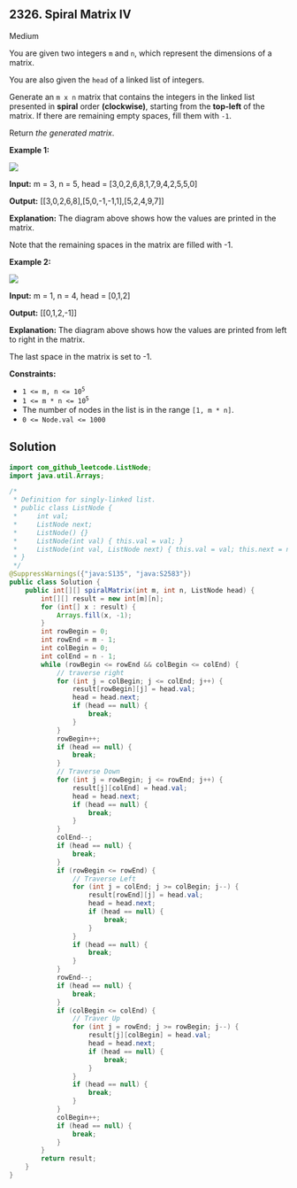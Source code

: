 ## 2326\. Spiral Matrix IV

Medium

You are given two integers `m` and `n`, which represent the dimensions of a matrix.

You are also given the `head` of a linked list of integers.

Generate an `m x n` matrix that contains the integers in the linked list presented in **spiral** order **(clockwise)**, starting from the **top-left** of the matrix. If there are remaining empty spaces, fill them with `-1`.

Return _the generated matrix_.

**Example 1:**

![](https://assets.leetcode.com/uploads/2022/05/09/ex1new.jpg)

**Input:** m = 3, n = 5, head = [3,0,2,6,8,1,7,9,4,2,5,5,0]

**Output:** [[3,0,2,6,8],[5,0,-1,-1,1],[5,2,4,9,7]]

**Explanation:** The diagram above shows how the values are printed in the matrix.

Note that the remaining spaces in the matrix are filled with -1.

**Example 2:**

![](https://assets.leetcode.com/uploads/2022/05/11/ex2.jpg)

**Input:** m = 1, n = 4, head = [0,1,2]

**Output:** [[0,1,2,-1]]

**Explanation:** The diagram above shows how the values are printed from left to right in the matrix.

The last space in the matrix is set to -1.

**Constraints:**

*   <code>1 <= m, n <= 10<sup>5</sup></code>
*   <code>1 <= m * n <= 10<sup>5</sup></code>
*   The number of nodes in the list is in the range `[1, m * n]`.
*   `0 <= Node.val <= 1000`

## Solution

```java
import com_github_leetcode.ListNode;
import java.util.Arrays;

/*
 * Definition for singly-linked list.
 * public class ListNode {
 *     int val;
 *     ListNode next;
 *     ListNode() {}
 *     ListNode(int val) { this.val = val; }
 *     ListNode(int val, ListNode next) { this.val = val; this.next = next; }
 * }
 */
@SuppressWarnings({"java:S135", "java:S2583"})
public class Solution {
    public int[][] spiralMatrix(int m, int n, ListNode head) {
        int[][] result = new int[m][n];
        for (int[] x : result) {
            Arrays.fill(x, -1);
        }
        int rowBegin = 0;
        int rowEnd = m - 1;
        int colBegin = 0;
        int colEnd = n - 1;
        while (rowBegin <= rowEnd && colBegin <= colEnd) {
            // traverse right
            for (int j = colBegin; j <= colEnd; j++) {
                result[rowBegin][j] = head.val;
                head = head.next;
                if (head == null) {
                    break;
                }
            }
            rowBegin++;
            if (head == null) {
                break;
            }
            // Traverse Down
            for (int j = rowBegin; j <= rowEnd; j++) {
                result[j][colEnd] = head.val;
                head = head.next;
                if (head == null) {
                    break;
                }
            }
            colEnd--;
            if (head == null) {
                break;
            }
            if (rowBegin <= rowEnd) {
                // Traverse Left
                for (int j = colEnd; j >= colBegin; j--) {
                    result[rowEnd][j] = head.val;
                    head = head.next;
                    if (head == null) {
                        break;
                    }
                }
                if (head == null) {
                    break;
                }
            }
            rowEnd--;
            if (head == null) {
                break;
            }
            if (colBegin <= colEnd) {
                // Traver Up
                for (int j = rowEnd; j >= rowBegin; j--) {
                    result[j][colBegin] = head.val;
                    head = head.next;
                    if (head == null) {
                        break;
                    }
                }
                if (head == null) {
                    break;
                }
            }
            colBegin++;
            if (head == null) {
                break;
            }
        }
        return result;
    }
}
```